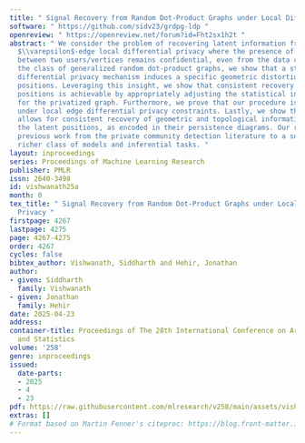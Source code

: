 ```yaml
---
title: " Signal Recovery from Random Dot-Product Graphs under Local Differential Privacy "
software: " https://github.com/sidv23/grdpg-ldp "
openreview: " https://openreview.net/forum?id=Fht2sx1h2t "
abstract: " We consider the problem of recovering latent information from graphs under
  $\\varepsilon$-edge local differential privacy where the presence of relationships/edges
  between two users/vertices remains confidential, even from the data curator. For
  the class of generalized random dot-product graphs, we show that a standard local
  differential privacy mechanism induces a specific geometric distortion in the latent
  positions. Leveraging this insight, we show that consistent recovery of the latent
  positions is achievable by appropriately adjusting the statistical inference procedure
  for the privatized graph. Furthermore, we prove that our procedure is nearly minimax-optimal
  under local edge differential privacy constraints. Lastly, we show that this framework
  allows for consistent recovery of geometric and topological information underlying
  the latent positions, as encoded in their persistence diagrams. Our results extend
  previous work from the private community detection literature to a substantially
  richer class of models and inferential tasks. "
layout: inproceedings
series: Proceedings of Machine Learning Research
publisher: PMLR
issn: 2640-3498
id: vishwanath25a
month: 0
tex_title: " Signal Recovery from Random Dot-Product Graphs under Local Differential
  Privacy "
firstpage: 4267
lastpage: 4275
page: 4267-4275
order: 4267
cycles: false
bibtex_author: Vishwanath, Siddharth and Hehir, Jonathan
author:
- given: Siddharth
  family: Vishwanath
- given: Jonathan
  family: Hehir
date: 2025-04-23
address:
container-title: Proceedings of The 28th International Conference on Artificial Intelligence
  and Statistics
volume: '258'
genre: inproceedings
issued:
  date-parts:
  - 2025
  - 4
  - 23
pdf: https://raw.githubusercontent.com/mlresearch/v258/main/assets/vishwanath25a/vishwanath25a.pdf
extras: []
# Format based on Martin Fenner's citeproc: https://blog.front-matter.io/posts/citeproc-yaml-for-bibliographies/
---
```

